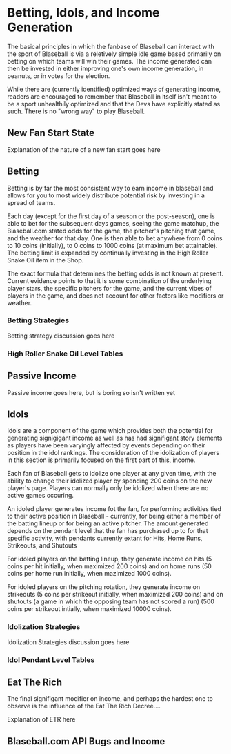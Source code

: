 # Betting, Idols, and Income Generation

The basical principles in which the fanbase of Blaseball can interact with the sport of Blaseball is via a reletively simple idle game based primarily on betting on which teams will win their games. The income generated can then be invested in either improving one's own income generation, in peanuts, or in votes for the election.

While there are (currently identified) optimized ways of generating income, readers are encouraged to remember that Blaseball in itself isn't meant to be a sport unhealthily optimized and that the Devs have explicitly stated as such. There is no "wrong way" to play Blaseball.

## New Fan Start State

Explanation of the nature of a new fan start goes here

## Betting

Betting is by far the most consistent way to earn income in blaseball and allows for you to most widely distribute potential risk by investing in a spread of teams.

Each day (except for the first day of a season or the post-season), one is able to bet for the subsequent days games, seeing the game matchup, the Blaseball.com stated odds for the game, the pitcher's pitching that game, and the weather for that day. One is then able to bet anywhere from 0 coins to 10 coins (initially), to 0 coins to 1000 coins (at maximum bet attainable). The betting limit is expanded by continually investing in the High Roller Snake Oil item in the Shop.

The exact formula that determines the betting odds is not known at present. Current evidence points to that it is some combination of the underlying player stars, the specific pitchers for the game, and the current vibes of players in the game, and does not account for other factors like modifiers or weather.

### Betting Strategies

Betting strategy discussion goes here

### High Roller Snake Oil Level Tables

## Passive Income

Passive income goes here, but is boring so isn't written yet

## Idols

Idols are a component of the game which provides both the potential for generating signigigant income as well as has had signifigant story elements as players have been varyingly affected by events depending on their position in the idol rankings. The consideration of the idolization of players in this section is primarily focused on the first part of this, income.

Each fan of Blaseball gets to idolize one player at any given time, with the ability to change their idolized player by spending 200 coins on the new player's page. Players can normally only be idolized when there are no active games occuring.

An idoled player generates income fot the fan, for performing activities tied to their active position in Blaseball - currently, for being either a member of the batting lineup or for being an active pitcher. The amount generated depends on the pendant level that the fan has purchased up to for that specific activity, with pendants currently extant for Hits, Home Runs, Strikeouts, and Shutouts

For idoled players on the batting lineup, they generate income on hits (5 coins per hit initially, when maximized 200 coins) and on home runs (50 coins per home run initially, when mazimized 1000 coins).

For idoled players on the pitching rotation, they generate income on strikeouts (5 coins per strikeout initially, when maximized 200 coins) and on shutouts (a game in which the opposing team has not scored a run) (500 coins per strikeout intially, when maximized 10000 coins).

### Idolization Strategies

Idolization Strategies discussion goes here

### Idol Pendant Level Tables

## Eat The Rich

The final signifigant modifier on income, and perhaps the hardest one to observe is the influence of the Eat The Rich Decree....

Explanation of ETR here

## Blaseball.com API Bugs and Income